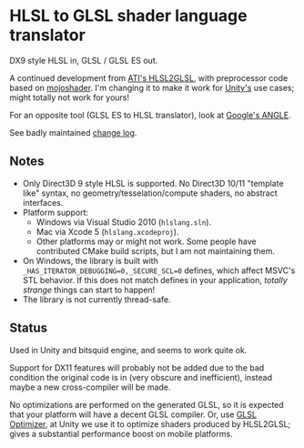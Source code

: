 HLSL to GLSL shader language translator
========

DX9 style HLSL in, GLSL / GLSL ES out.

A continued development from [ATI's HLSL2GLSL](http://sourceforge.net/projects/hlsl2glsl), with preprocessor code based on
[mojoshader](http://icculus.org/mojoshader/). I'm changing it to make it work for [Unity's](http://unity3d.com) use cases;
might totally not work for yours!

For an opposite tool (GLSL ES to HLSL translator), look at [Google's ANGLE](http://code.google.com/p/angleproject/).

See badly maintained [change log](Changelog.md).


Notes
--------

* Only Direct3D 9 style HLSL is supported. No Direct3D 10/11 "template like" syntax, no geometry/tesselation/compute shaders, no abstract interfaces.
* Platform support:
	* Windows via Visual Studio 2010 (`hlslang.sln`).
	* Mac via Xcode 5 (`hlslang.xcodeproj`).
	* Other platforms may or might not work. Some people have contributed CMake build scripts, but I am not maintaining them.
* On Windows, the library is built with `_HAS_ITERATOR_DEBUGGING=0,_SECURE_SCL=0` defines, which affect MSVC's STL behavior. If this does not match defines in your application, _totally strange_ things can start to happen!
* The library is not currently thread-safe.


Status
--------

Used in Unity and bitsquid engine, and seems to work quite ok.

Support for DX11 features will probably not be added due to the bad condition the original code is in (very obscure and inefficient), instead maybe a new cross-compiler will be made.

No optimizations are performed on the generated GLSL, so it is expected that your platform will have a decent GLSL compiler. Or, use [GLSL Optimizer](http://github.com/aras-p/glsl-optimizer), at Unity we use it to optimize shaders produced by HLSL2GLSL; gives a substantial performance boost on mobile platforms.

